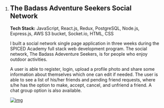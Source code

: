 1. ## The Badass Adventure Seekers Social Network

   **Tech Stack:** JavaScript, React.js, Redux, PostgreSQL, Node.js, Express.js, AWS S3 bucket, Socket.io, HTML, CSS

   I built a social network single page application in three weeks during the SPICED Academy full stack web development program. The social network, The Badass Adeventure Seekers, is for people who enjoy outdoor activities.

   A user is able to register, login, upload a profile photo and share some information about themselves which one can edit if needed. The user is able to see a list of his/her friends and pending friend requests, where s/he has the option to make, accept, cancel, and unfriend a friend. A chat group option is also available.

   [![img](https://github.com/LauraSchneider/social-network/raw/master/social_network_demo.gif)](https://github.com/LauraSchneider/social-network/blob/master/social_network_demo.gif)

